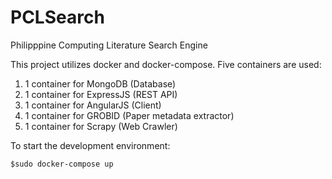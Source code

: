 # PCLSearch
Philipppine Computing Literature Search Engine

This project utilizes docker and docker-compose. Five containers are used:

1. 1 container for MongoDB (Database)
2. 1 container for ExpressJS (REST API)
3. 1 container for AngularJS (Client)
4. 1 container for GROBID (Paper metadata extractor)
5. 1 container for Scrapy (Web Crawler)


To start the development environment:

`$sudo docker-compose up`
